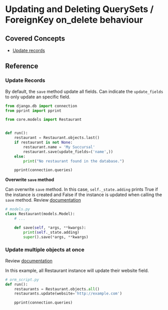# Updating and Deleting QuerySets / ForeignKey on_delete behaviour

## Covered Concepts

- [Update records](#update-records)

## Reference

### Update Records

By default, the `save` method update all fields. Can indicate the `update_fields` to only update an specific field.

```py
from django.db import connection
from pprint import pprint

from core.models import Restaurant


def run():
    restaurant = Restaurant.objects.last()
    if restaurant is not None:
        restaurant.name = 'My Succursal'
        restaurant.save(update_fields=('name',))
    else:
        print("No restaurant found in the database.")

    pprint(connection.queries)
```

**Overwrite `save` method**

Can overwrite `save` method. In this case, `self._state.adding` prints True if the instance is created and False if the instance is updated when calling the `save` method. Review [documentation](https://docs.djangoproject.com/en/5.2/ref/models/instances/#state)

```py
# models.py
class Restaurant(models.Model):
    # ...

    def save(self, *args, **kwargs):
        print(self._state.adding)
        super().save(*args, **kwargs)
```

### Update multiple objects at once

Review [documentation](https://docs.djangoproject.com/en/5.2/topics/db/queries/#updating-multiple-objects-at-once)

In this example, all Restaurant instance will update their website field.

```py
# orm_script.py
def run():
    restaurants = Restaurant.objects.all()
    restaurants.update(website='http://example.com')

    pprint(connection.queries)
```
